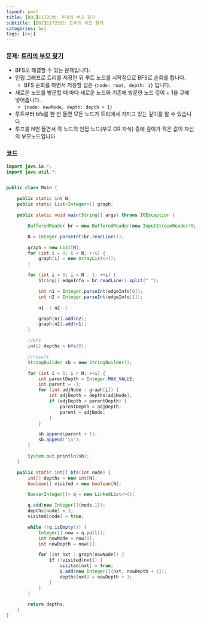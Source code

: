 ```yaml
---
layout: post
title: [BOJ]11725번: 트리의 부모 찾기
subtitle: [BOJ]11725번: 트리의 부모 찾기
categories: boj
tags: [boj]
---
```


### 문제: [트리의 부모 찾기](https://www.acmicpc.net/problem/11725)

- BFS로 해결할 수 있는 문제입니다.
- 인접 그래프로 트리를 저장한 뒤 루트 노드를 시작점으로 BFS로 순회를 합니다.
  - BFS 순회를 하면서 저장할 값은 `{node: root, depth: 1}` 입니다.
- 새로운 노드를 방문할 때 마다 새로운 노드와 기존에 방문한 노드 깊이 + 1을 큐에 넣어줍니다.
  - `{node: newNode, depth: depth + 1}`
- 루트부터 bfs를 한 번 돌면 모든 노드가 트리에서 가지고 있는 깊이를 알 수 있습니다.
- 루프를 N번 돌면서 각 노드의 인접 노드(부모 OR 자식) 중에 깊이가 작은 값이 자신의 부모노드입니다.

### 코드

```java
import java.io.*;
import java.util.*;


public class Main {

    public static int N;
    public static List<Integer>[] graph;

    public static void main(String[] args) throws IOException {

        BufferedReader br = new BufferedReader(new InputStreamReader(System.in));

        N = Integer.parseInt(br.readLine());

        graph = new List[N];
        for (int i = 0; i < N; ++i) {
            graph[i] = new ArrayList<>();
        }

        for (int i = 0; i < N - 1; ++i) {
            String[] edgeInfo = br.readLine().split(" ");

            int n1 = Integer.parseInt(edgeInfo[0]);
            int n2 = Integer.parseInt(edgeInfo[1]);

            n1--; n2--;

            graph[n1].add(n2);
            graph[n2].add(n1);
        }

        //bfs
        int[] depths = bfs(0);

        //result
        StringBuilder sb = new StringBuilder();

        for (int i = 1; i < N; ++i) {
            int parentDepth = Integer.MAX_VALUE;
            int parent = -1;
            for (int adjNode : graph[i]) {
                int adjDepth = depths[adjNode];
                if (adjDepth < parentDepth) {
                    parentDepth = adjDepth;
                    parent = adjNode;
                }
            }

            sb.append(parent + 1);
            sb.append('\n');
        }

        System.out.println(sb);
    }

    public static int[] bfs(int node) {
        int[] depths = new int[N];
        boolean[] visited = new boolean[N];

        Queue<Integer[]> q = new LinkedList<>();

        q.add(new Integer[]{node,1});
        depths[node] = 1;
        visited[node] = true;

        while (!q.isEmpty()) {
            Integer[] now = q.poll();
            int nowNode = now[0];
            int nowDepth = now[1];

            for (int nxt : graph[nowNode]) {
                if (!visited[nxt]) {
                    visited[nxt] = true;
                    q.add(new Integer[]{nxt, nowDepth + 1});
                    depths[nxt] = nowDepth + 1;
                }
            }
        }

        return depths;
    }
}
```
